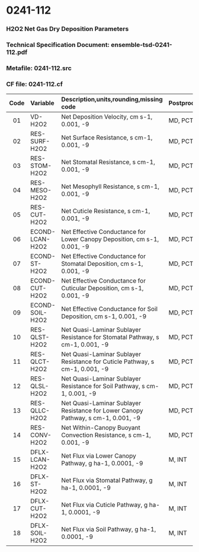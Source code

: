 # 0241-112
### H2O2 Net Gas Dry Deposition Parameters
### Technical Specification Document: ensemble-tsd-0241-112.pdf
### Metafile: 0241-112.src
### CF file: 0241-112.cf
|Code|Variable|Description,units,rounding,missing code|Postprocessing|
|:-:|:-|:-|:-|
|01|VD-H2O2|Net Deposition Velocity, cm s-1, 0.001, -9|MD, PCT, 50|
|02|RES-SURF-H2O2|Net Surface Resistance, s cm-1, 0.001, -9|MD, PCT, 50|
|03|RES-STOM-H2O2|Net Stomatal Resistance, s cm-1, 0.001, -9|MD, PCT, 50|
|04|RES-MESO-H2O2|Net Mesophyll Resistance, s cm-1, 0.001, -9|MD, PCT, 50|
|05|RES-CUT-H2O2|Net Cuticle Resistance, s cm-1, 0.001, -9|MD, PCT, 50|
|06|ECOND-LCAN-H2O2|Net Effective Conductance for Lower Canopy Deposition, cm s-1, 0.001, -9|MD, PCT, 50|
|07|ECOND-ST-H2O2|Net Effective Conductance for Stomatal Deposition, cm s-1, 0.001, -9|MD, PCT, 50|
|08|ECOND-CUT-H2O2|Net Effective Conductance for Cuticular Deposition, cm s-1, 0.001, -9|MD, PCT, 50|
|09|ECOND-SOIL-H2O2|Net Effective Conductance for Soil Deposition, cm s-1, 0.001, -9|MD, PCT, 50|
|10|RES-QLST-H2O2|Net Quasi-Laminar Sublayer Resistance for Stomatal Pathway, s cm-1, 0.001, -9|MD, PCT, 50|
|11|RES-QLCT-H2O2|Net Quasi-Laminar Sublayer Resistance for Cuticle Pathway, s cm-1, 0.001, -9|MD, PCT, 50|
|12|RES-QLSL-H2O2|Net Quasi-Laminar Sublayer Resistance for Soil  Pathway, s cm-1, 0.001, -9|MD, PCT, 50|
|13|RES-QLLC-H2O2|Net Quasi-Laminar Sublayer Resistance for Lower Canopy Pathway, s cm-1, 0.001, -9|MD, PCT, 50|
|14|RES-CONV-H2O2|Net Within-Canopy Buoyant Convection Resistance, s cm-1, 0.001, -9|MD, PCT, 50|
|15|DFLX-LCAN-H2O2|Net Flux via Lower Canopy Pathway, g ha-1, 0.0001, -9|M, INT|
|16|DFLX-ST-H2O2|Net Flux via Stomatal Pathway, g ha-1, 0.0001, -9|M, INT|
|17|DFLX-CUT-H2O2|Net Flux via Cuticle Pathway, g ha-1, 0.0001, -9|M, INT|
|18|DFLX-SOIL-H2O2|Net Flux via Soil Pathway, g ha-1, 0.0001, -9|M, INT|

